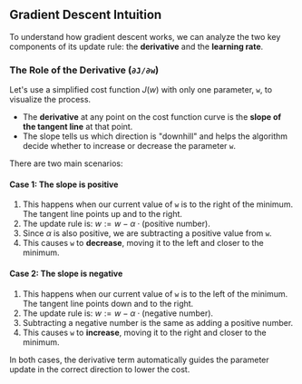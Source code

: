 ## **Gradient Descent Intuition**

To understand how gradient descent works, we can analyze the two key components of its update rule: the **derivative** and the **learning rate**.

### **The Role of the Derivative (`∂J/∂w`)**

Let's use a simplified cost function $J(w)$ with only one parameter, `w`, to visualize the process.

- The **derivative** at any point on the cost function curve is the **slope of the tangent line** at that point.
- The slope tells us which direction is "downhill" and helps the algorithm decide whether to increase or decrease the parameter `w`.

There are two main scenarios:

#### Case 1: The slope is positive

1. This happens when our current value of `w` is to the right of the minimum. The tangent line points up and to the right.
2. The update rule is: $w := w - \alpha \cdot (\text{positive number})$.
3. Since $\alpha$ is also positive, we are subtracting a positive value from `w`.
4. This causes `w` to **decrease**, moving it to the left and closer to the minimum.

#### Case 2: The slope is negative

1. This happens when our current value of `w` is to the left of the minimum. The tangent line points down and to the right.
2. The update rule is: $w := w - \alpha \cdot (\text{negative number})$.
3. Subtracting a negative number is the same as adding a positive number.
4. This causes `w` to **increase**, moving it to the right and closer to the minimum.

In both cases, the derivative term automatically guides the parameter update in the correct direction to lower the cost.
